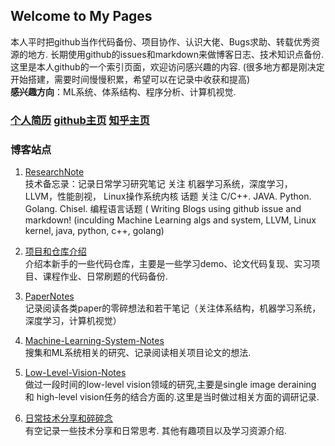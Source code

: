 ## Welcome to My Pages 

本人平时把github当作代码备份、项目协作、认识大佬、Bugs求助、转载优秀资源的地方. 长期使用github的issues和markdown来做博客日志、技术知识点备份. 这里是本人github的一个索引页面，欢迎访问感兴趣的内容. (很多地方都是刚决定开始搭建，需要时间慢慢积累，希望可以在记录中收获和提高)  
**感兴趣方向**：ML系统、体系结构、程序分析、计算机视觉.

### [个人简历](doc/个人简历.md)  [github主页](https://github.com/meton-robean)  [知乎主页]()

### 博客站点  
1. [ResearchNote](https://github.com/meton-robean/ResearchNote/issues)  
   技术备忘录：记录日常学习研究笔记 关注 机器学习系统，深度学习， LLVM，性能剖视， Linux操作系统内核 话题 关注 C/C++. JAVA. Python. Golang. Chisel. 编程语言话题 ( Writing Blogs using github issue and markdown! (inculding Machine Learning algs and system, LLVM, Linux kernel, java, python, c++, golang)  

2. [项目和仓库介绍](/doc/proj_introduction/README.md)  
    介绍本新手的一些代码仓库，主要是一些学习demo、论文代码复现、实习项目、课程作业、日常刷题的代码备份. 

2. [PaperNotes](https://github.com/meton-robean/PaperNotes/issues)  
    记录阅读各类paper的零碎想法和若干笔记（关注体系结构，机器学习系统，深度学习，计算机视觉） 
3. [Machine-Learning-System-Notes](https://github.com/meton-robean/Machine-Learning-System-Notes/issues)  
    搜集和ML系统相关的研究、记录阅读相关项目论文的想法.

4. [Low-Level-Vision-Notes](https://github.com/meton-robean/Low-Level-Vision-Notes/issues)  
    做过一段时间的low-level vision领域的研究,主要是single image deraining 和 high-level vision任务的结合方面的.这里是当时做过相关方面的调研记录.  

5. [日常技术分享和碎碎念](/doc/daily_share_and_thinking/README.md)  
    有空记录一些技术分享和日常思考. 其他有趣项目以及学习资源介绍.

 

